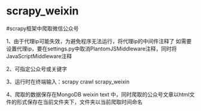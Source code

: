 # scrapy_weixin
#scrapy框架中爬取微信公众号

1、由于代理ip可能失效，为避免程序无法运行，将代理ip的中间件注释了
    如需要设置代理ip，要在settings.py中取消PlantomJSMiddleware注释，同时将JavaScriptMiddleware注释
    
2、可指定公众号或关键字

3、运行时在终端输入：scrapy crawl scrapy_weixin

4、爬取的数据保存在MongoDB weixin text 中，同时爬取的公众号文章以html文件的形式保存在当前文件夹下，文件夹以当前爬取时间命名
